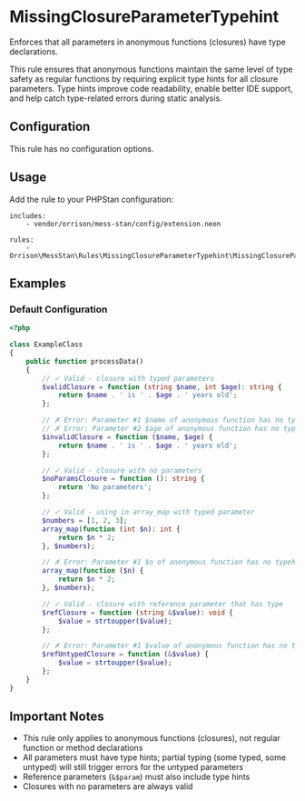 # MissingClosureParameterTypehint

Enforces that all parameters in anonymous functions (closures) have type declarations.

This rule ensures that anonymous functions maintain the same level of type safety as regular functions by requiring explicit type hints for all closure parameters. Type hints improve code readability, enable better IDE support, and help catch type-related errors during static analysis.

## Configuration

This rule has no configuration options.

## Usage

Add the rule to your PHPStan configuration:

```neon
includes:
    - vendor/orrison/mess-stan/config/extension.neon

rules:
    - Orrison\MessStan\Rules\MissingClosureParameterTypehint\MissingClosureParameterTypehintRule
```

## Examples

### Default Configuration

```php
<?php

class ExampleClass
{
    public function processData()
    {
        // ✓ Valid - closure with typed parameters
        $validClosure = function (string $name, int $age): string {
            return $name . ' is ' . $age . ' years old';
        };

        // ✗ Error: Parameter #1 $name of anonymous function has no typehint.
        // ✗ Error: Parameter #2 $age of anonymous function has no typehint.
        $invalidClosure = function ($name, $age) {
            return $name . ' is ' . $age . ' years old';
        };

        // ✓ Valid - closure with no parameters
        $noParamsClosure = function (): string {
            return 'No parameters';
        };

        // ✓ Valid - using in array_map with typed parameter
        $numbers = [1, 2, 3];
        array_map(function (int $n): int {
            return $n * 2;
        }, $numbers);

        // ✗ Error: Parameter #1 $n of anonymous function has no typehint.
        array_map(function ($n) {
            return $n * 2;
        }, $numbers);

        // ✓ Valid - closure with reference parameter that has type
        $refClosure = function (string &$value): void {
            $value = strtoupper($value);
        };

        // ✗ Error: Parameter #1 $value of anonymous function has no typehint.
        $refUntypedClosure = function (&$value) {
            $value = strtoupper($value);
        };
    }
}
```

## Important Notes

- This rule only applies to anonymous functions (closures), not regular function or method declarations
- All parameters must have type hints; partial typing (some typed, some untyped) will still trigger errors for the untyped parameters
- Reference parameters (`&$param`) must also include type hints
- Closures with no parameters are always valid
